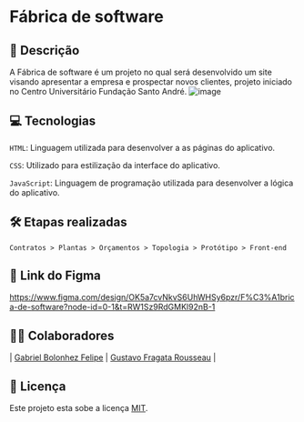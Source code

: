 # Fábrica de software

## 📑 Descrição

A Fábrica de software é um projeto no qual será desenvolvido um site visando apresentar a empresa e prospectar novos clientes, projeto iniciado no Centro Universitário Fundação Santo André. 
![image](https://github.com/user-attachments/assets/a63a2ec1-69bb-4ff7-bf31-9e47dcbe17e8)

<!-- ## 🎯 Funcionalidades

- [x] ``: Permite os usuários cadastrar e acessar a plataforma (técnico ou empresa). <br> -->

## 💻 Tecnologias 

`HTML`: Linguagem utilizada para desenvolver a as páginas do aplicativo.

`CSS`: Utilizado para estilização da interface do aplicativo.

`JavaScript`: Linguagem de programação utilizada para desenvolver a lógica do aplicativo.


## 🛠️ Etapas realizadas

```
Contratos > Plantas > Orçamentos > Topologia > Protótipo > Front-end 

```

## 🎨 Link do Figma

https://www.figma.com/design/OK5a7cvNkvS6UhWHSy6pzr/F%C3%A1brica-de-software?node-id=0-1&t=RW1Sz9RdGMKl92nB-1

## 👨‍💻 Colaboradores

| [Gabriel Bolonhez Felipe](https://github.com/Gabolonhez) | [Gustavo Fragata Rousseau](https://github.com/fr4agata) | 


## 🚧 Licença

Este projeto esta sobe a licença [MIT](./LICENSE).
